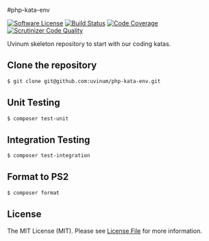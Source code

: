 #php-kata-env

[![Software License](https://img.shields.io/badge/license-MIT-brightgreen.svg?style=flat-square)](LICENSE.md)
[![Build Status](https://travis-ci.org/uvinum/php-kata-env.svg?branch=GildedRose/AlbertAndMarcos)](https://travis-ci.org/uvinum/php-kata-env)
[![Code Coverage](https://scrutinizer-ci.com/g/uvinum/php-kata-env/badges/coverage.png?b=GildedRose/AlbertAndMarcos)](https://scrutinizer-ci.com/g/uvinum/php-kata-env/?branch=GildedRose/AlbertAndMarcos)
[![Scrutinizer Code Quality](https://scrutinizer-ci.com/g/uvinum/php-kata-env/badges/quality-score.png?b=GildedRose/AlbertAndMarcos)](https://scrutinizer-ci.com/g/uvinum/php-kata-env/?branch=GildedRose/AlbertAndMarcos)

Uvinum skeleton repository to start with our coding katas.

## Clone the repository

``` bash
$ git clone git@github.com:uvinum/php-kata-env.git
```

## Unit Testing

``` bash
$ composer test-unit
```

## Integration Testing

``` bash
$ composer test-integration
```

## Format to PS2

``` bash
$ composer format
```

## License

The MIT License (MIT). Please see [License File](LICENSE.md) for more information.
